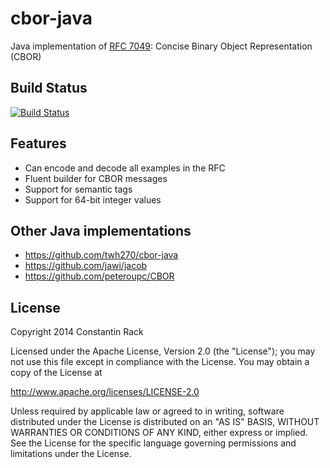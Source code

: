 cbor-java
=========

Java implementation of [RFC 7049](http://tools.ietf.org/html/rfc7049): Concise Binary Object Representation (CBOR)

## Build Status

[![Build Status](https://travis-ci.org/c-rack/cbor-java.png)](https://travis-ci.org/c-rack/cbor-java)

## Features

* Can encode and decode all examples in the RFC
* Fluent builder for CBOR messages
* Support for semantic tags
* Support for 64-bit integer values

## Other Java implementations

* https://github.com/twh270/cbor-java
* https://github.com/jawi/jacob
* https://github.com/peteroupc/CBOR

## License

Copyright 2014 Constantin Rack

Licensed under the Apache License, Version 2.0 (the "License"); you may not use this file except in compliance with the License. You may obtain a copy of the License at

   http://www.apache.org/licenses/LICENSE-2.0

Unless required by applicable law or agreed to in writing, software distributed under the License is distributed on an "AS IS" BASIS, WITHOUT WARRANTIES OR CONDITIONS OF ANY KIND, either express or implied. See the License for the specific language governing permissions and limitations under the License.
